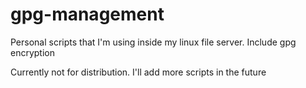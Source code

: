 # gpg-management
Personal scripts that I'm using inside my linux file server. Include gpg encryption

Currently not for distribution. I'll add more scripts in the future
